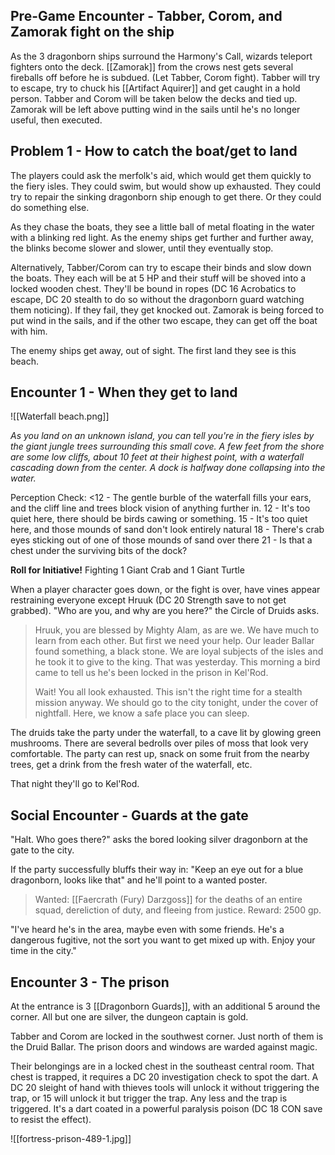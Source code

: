 ## Pre-Game Encounter - Tabber, Corom, and Zamorak fight on the ship
As the 3 dragonborn ships surround the Harmony's Call, wizards teleport fighters onto the deck. [[Zamorak]] from the crows nest gets several fireballs off before he is subdued. (Let Tabber, Corom fight). Tabber will try to escape, try to chuck his [[Artifact Aquirer]] and get caught in a hold person. Tabber and Corom will be taken below the decks and tied up. Zamorak will be left above putting wind in the sails until he's no longer useful, then executed.

## Problem 1 - How to catch the boat/get to land
The players could ask the merfolk's aid, which would get them quickly to the fiery isles. They could swim, but would show up exhausted. They could try to repair the sinking dragonborn ship enough to get there. Or they could do something else.

As they chase the boats, they see a little ball of metal floating in the water with a blinking red light. As the enemy ships get further and further away, the blinks become slower and slower, until they eventually stop.

Alternatively, Tabber/Corom can try to escape their binds and slow down the boats. They each will be at 5 HP and their stuff will be shoved into a locked wooden chest. They'll be bound in ropes (DC 16 Acrobatics to escape, DC 20 stealth to do so without the dragonborn guard watching them noticing). If they fail, they get knocked out. Zamorak is being forced to put wind in the sails, and if the other two escape, they can get off the boat with him.

The enemy ships get away, out of sight. The first land they see is this beach.

## Encounter 1 - When they get to land
![[Waterfall beach.png]]

_As you land on an unknown island, you can tell you're in the fiery isles by the giant jungle trees surrounding this small cove. A few feet from the shore are some low cliffs, about 10 feet at their highest point, with a waterfall cascading down from the center. A dock is halfway done collapsing into the water._

Perception Check:
<12 - The gentle burble of the waterfall fills your ears, and the cliff line and trees block vision of anything further in. 
12 - It's too quiet here, there should be birds cawing or something. 
15 - It's too quiet here, and those mounds of sand don't look entirely natural
18 - There's crab eyes sticking out of one of those mounds of sand over there
21 - Is that a chest under the surviving bits of the dock?

**Roll for Initiative!**
Fighting 1 Giant Crab and 1 Giant Turtle

When a player character goes down, or the fight is over, have vines appear restraining everyone except Hruuk (DC 20 Strength save to not get grabbed). "Who are you, and why are you here?" the Circle of Druids asks. 

> Hruuk, you are blessed by Mighty Alam, as are we. We have much to learn from each other. But first we need your help. Our leader Ballar found something, a black stone. We are loyal subjects of the isles and he took it to give to the king. That was yesterday. This morning a bird came to tell us he's been locked in the prison in Kel'Rod.
> 
> Wait! You all look exhausted. This isn't the right time for a stealth mission anyway. We should go to the city tonight, under the cover of nightfall. Here, we know a safe place you can sleep. 

The druids take the party under the waterfall, to a cave lit by glowing green mushrooms. There are several bedrolls over piles of moss that look very comfortable. The party can rest up, snack on some fruit from the nearby trees, get a drink from the fresh water of the waterfall, etc. 

That night they'll go to Kel'Rod. 

## Social Encounter - Guards at the gate
"Halt. Who goes there?" asks the bored looking silver dragonborn at the gate to the city.

If the party successfully bluffs their way in: "Keep an eye out for a blue dragonborn, looks like that" and he'll point to a wanted poster.

>Wanted: [[Faercrath (Fury) Darzgoss]] for the deaths of an entire squad, dereliction of duty, and fleeing from justice. Reward: 2500 gp.

"I've heard he's in the area, maybe even with some friends. He's a dangerous fugitive, not the sort you want to get mixed up with. Enjoy your time in the city."

## Encounter 3 - The prison
At the entrance is 3 [[Dragonborn Guards]], with an additional 5 around the corner. All but one are silver, the dungeon captain is gold.

Tabber and Corom are locked in the southwest corner. Just north of them is the Druid Ballar. The prison doors and windows are warded against magic. 

Their belongings are in a locked chest in the southeast central room. That chest is trapped, it requires a DC 20 investigation check to spot the dart. A DC 20 sleight of hand with thieves tools will unlock it without triggering the trap, or 15 will unlock it but trigger the trap. Any less and the trap is triggered. It's a dart coated in a powerful paralysis poison (DC 18 CON save to resist the effect).

![[fortress-prison-489-1.jpg]]